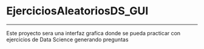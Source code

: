 # EjerciciosAleatoriosDS_GUI
***
Este proyecto sera una interfaz grafica donde se pueda practicar con ejercicios de Data Science generando preguntas